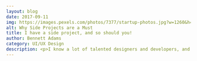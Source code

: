 ```yaml
---
layout: blog
date: 2017-09-11
img: https://images.pexels.com/photos/7377/startup-photos.jpg?w=1260&h=750&auto=compress&cs=tinysrgb
alt: Why Side Projects are a Must
title: I have a side project, and so should you!
author: Bennett Adams
category: UI/UX Design
description: <p>I know a lot of talented designers and developers, and every single one of them has one thing in common; they're regularly working on a side project. It doesn't matter the type of project, be it a blog, starter project or something for the neighborhood taco joint, there's plenty of benefit to go around! </p><p>To top it off, it's even an easy sell to your employer because it's been shown that creative hobbies make people more helpful, collaborative, and creative in their job performance. Employees who had creative hobbies felt more relaxed and in control outside of work.</p><h4>The Benefits</h4><p>Increased creativity, personal growth, and helping with professional development and opportunities are all benefits to be gained from a side project. Another more obvious reason to kick off a new project might be learning a new skill.</p><p>This portfolio and blog for example was a great experience to learn Jekyll and brush up on my writing. From now on I can feel more comfortable discussing either topic in a professional setting, not to mention the indirect positives that are gained with any learning experience.</p><h4>Where to start</h4><p>The best place to start would be something that you're passionate about. If it's something that you truly care about it will keep you motivated and be that much more rewarding along the way. It doesn't make a lot of sense to spend your free time doing something that you couldn't care less about, regardless of the professional benefits.</p><p>Another way to make the side project even more fun and rewarding is to include friends, or even co-workers. This will not only help bring a fresh perspective to the project, but help with motivation, two minds is always greater than one.</p><h4>Get movin'!</h4><p>So get out there and finally get moving on that mobile app idea you've been thinking about or writing that article on Medium you've noticed no one is talking about!</p>
---
```

